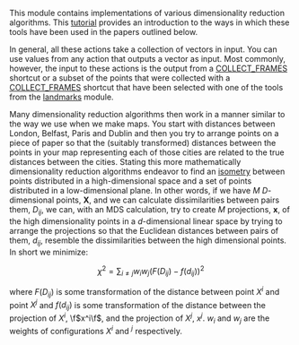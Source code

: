 This module contains implementations of various dimensionality reduction algorithms.
This [tutorial](https://www.plumed-tutorials.org/lessons/21/006/data/DIMENSIONALITY.html) provides an introduction 
to the ways in which these tools have been used in the papers outlined below. 

In general, all these actions take a collection of vectors in input. You can use values from any action that outputs a 
vector as input. Most commonly, however, the input to these actions is the output from a [COLLECT_FRAMES](COLLECT_FRAMES.md) 
shortcut or a subset of the points that were collected with a [COLLECT_FRAMES](COLLECT_FRAMES.md) shortcut that have been selected 
with one of the tools from the [landmarks](module_landmarks.md) module.

Many dimensionality reduction algorithms then work in a manner similar to the way we use when we make maps. You start with distances
between London, Belfast, Paris and Dublin and then you try to arrange points on a piece of paper so that the (suitably transformed)
distances between the points in your map representing each of those cities are related to the true distances between the cities.
Stating this more mathematically dimensionality reduction algorithms endeavor to find an <a href="http://en.wikipedia.org/wiki/Isometry">isometry</a>
between points distributed in a high-dimensional space and a set of points distributed in a low-dimensional plane.
In other words, if we have $M$ $D$-dimensional points, $\mathbf{X}$,
and we can calculate dissimilarities between pairs them, $D_{ij}$, we can, with an MDS calculation, try to create $M$ projections,
$\mathbf{x}$, of the high dimensionality points in a $d$-dimensional linear space by trying to arrange the projections so that the
Euclidean distances between pairs of them, $d_{ij}$, resemble the dissimilarities between the high dimensional points.  In short we minimize:

$$
\chi^2 = \sum_{i \ne j} w_i w_j \left( F(D_{ij}) - f(d_{ij}) \right)^2
$$

where $F(D_{ij})$ is some transformation of the distance between point $X^{i}$ and point $X^{j}$ and $f(d_{ij})$ is some transformation
of the distance between the projection of $X^{i}$, \f$x^i\f$, and the projection of $X^{j}$, $x^j$.  $w_i$ and $w_j$ are the weights
of configurations $X^i$ and $^j$ respectively. 
